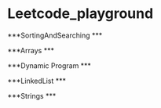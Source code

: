 # Leetcode_playground

***SortingAndSearching ***

***Arrays ***

***Dynamic Program ***

***LinkedList ***

***Strings ***